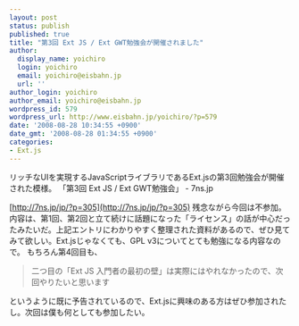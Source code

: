 ```yaml
---
layout: post
status: publish
published: true
title: "第3回 Ext JS / Ext GWT勉強会が開催されました"
author:
  display_name: yoichiro
  login: yoichiro
  email: yoichiro@eisbahn.jp
  url: ''
author_login: yoichiro
author_email: yoichiro@eisbahn.jp
wordpress_id: 579
wordpress_url: http://www.eisbahn.jp/yoichiro/?p=579
date: '2008-08-28 10:34:55 +0900'
date_gmt: '2008-08-28 01:34:55 +0900'
categories:
- Ext.js
---
```


リッチなUIを実現するJavaScriptライブラリであるExt.jsの第3回勉強会が開催された模様。
「第3回 Ext JS / Ext GWT勉強会」 - 7ns.jp

[http://7ns.jp/jp/?p=305](http://7ns.jp/jp/?p=305)
残念ながら今回は不参加。内容は、第1回、第2回と立て続けに話題になった「ライセンス」の話が中心だったみたいだ。上記エントリにわかりやすく整理された資料があるので、ぜひ見てみて欲しい。Ext.jsじゃなくても、GPL v3についてとても勉強になる内容なので。
もちろん第4回目も、

>二つ目の「Ext JS 入門者の最初の壁」は実際にはやれなかったので、次回やりたいと思います

というように既に予告されているので、Ext.jsに興味のある方はぜひ参加されたし。次回は僕も何としても参加したい。
